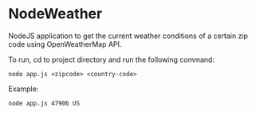 # NodeWeather
NodeJS application to get the current weather conditions of a certain zip code using OpenWeatherMap API.

To run, cd to project directory and run the following command:

`node app.js <zipcode> <country-code>`

Example:

`node app.js 47906 US`
